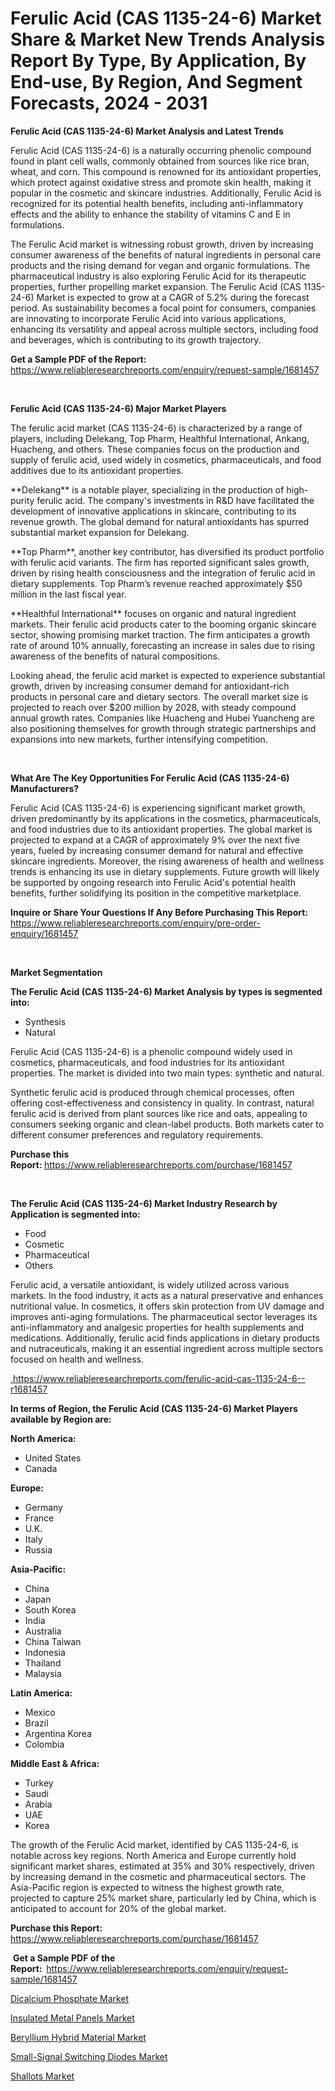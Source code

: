 <p><h1>Ferulic Acid (CAS 1135-24-6) Market Share & Market New Trends Analysis Report By Type, By Application, By End-use, By Region, And Segment Forecasts, 2024 - 2031</h1></p><p><strong>Ferulic Acid (CAS 1135-24-6) Market Analysis and Latest Trends</strong></p>
<p><p>Ferulic Acid (CAS 1135-24-6) is a naturally occurring phenolic compound found in plant cell walls, commonly obtained from sources like rice bran, wheat, and corn. This compound is renowned for its antioxidant properties, which protect against oxidative stress and promote skin health, making it popular in the cosmetic and skincare industries. Additionally, Ferulic Acid is recognized for its potential health benefits, including anti-inflammatory effects and the ability to enhance the stability of vitamins C and E in formulations.</p><p>The Ferulic Acid market is witnessing robust growth, driven by increasing consumer awareness of the benefits of natural ingredients in personal care products and the rising demand for vegan and organic formulations. The pharmaceutical industry is also exploring Ferulic Acid for its therapeutic properties, further propelling market expansion. The Ferulic Acid (CAS 1135-24-6) Market is expected to grow at a CAGR of 5.2% during the forecast period. As sustainability becomes a focal point for consumers, companies are innovating to incorporate Ferulic Acid into various applications, enhancing its versatility and appeal across multiple sectors, including food and beverages, which is contributing to its growth trajectory.</p></p>
<p><strong>Get a Sample PDF of the Report:&nbsp;</strong> <a href="https://www.reliableresearchreports.com/enquiry/request-sample/1681457?utm_campaign=8&utm_medium=2&utm_source=Github&utm_content=ia&utm_term=03102024&utm_id=ferulic-acid-cas-1135-24-6">https://www.reliableresearchreports.com/enquiry/request-sample/1681457</a></p>
<p>&nbsp;</p>
<p><strong>Ferulic Acid (CAS 1135-24-6) Major Market Players</strong></p>
<p><p>The ferulic acid market (CAS 1135-24-6) is characterized by a range of players, including Delekang, Top Pharm, Healthful International, Ankang, Huacheng, and others. These companies focus on the production and supply of ferulic acid, used widely in cosmetics, pharmaceuticals, and food additives due to its antioxidant properties.</p><p>**Delekang** is a notable player, specializing in the production of high-purity ferulic acid. The company's investments in R&D have facilitated the development of innovative applications in skincare, contributing to its revenue growth. The global demand for natural antioxidants has spurred substantial market expansion for Delekang.</p><p>**Top Pharm**, another key contributor, has diversified its product portfolio with ferulic acid variants. The firm has reported significant sales growth, driven by rising health consciousness and the integration of ferulic acid in dietary supplements. Top Pharm’s revenue reached approximately $50 million in the last fiscal year.</p><p>**Healthful International** focuses on organic and natural ingredient markets. Their ferulic acid products cater to the booming organic skincare sector, showing promising market traction. The firm anticipates a growth rate of around 10% annually, forecasting an increase in sales due to rising awareness of the benefits of natural compositions.</p><p>Looking ahead, the ferulic acid market is expected to experience substantial growth, driven by increasing consumer demand for antioxidant-rich products in personal care and dietary sectors. The overall market size is projected to reach over $200 million by 2028, with steady compound annual growth rates. Companies like Huacheng and Hubei Yuancheng are also positioning themselves for growth through strategic partnerships and expansions into new markets, further intensifying competition.</p></p>
<p>&nbsp;</p>
<p><strong>What Are The Key Opportunities For Ferulic Acid (CAS 1135-24-6) Manufacturers?</strong></p>
<p><p>Ferulic Acid (CAS 1135-24-6) is experiencing significant market growth, driven predominantly by its applications in the cosmetics, pharmaceuticals, and food industries due to its antioxidant properties. The global market is projected to expand at a CAGR of approximately 9% over the next five years, fueled by increasing consumer demand for natural and effective skincare ingredients. Moreover, the rising awareness of health and wellness trends is enhancing its use in dietary supplements. Future growth will likely be supported by ongoing research into Ferulic Acid's potential health benefits, further solidifying its position in the competitive marketplace.</p></p>
<p><strong>Inquire or Share Your Questions If Any Before Purchasing This Report:</strong> <a href="https://www.reliableresearchreports.com/enquiry/pre-order-enquiry/1681457?utm_campaign=8&utm_medium=2&utm_source=Github&utm_content=ia&utm_term=03102024&utm_id=ferulic-acid-cas-1135-24-6">https://www.reliableresearchreports.com/enquiry/pre-order-enquiry/1681457</a></p>
<p>&nbsp;</p>
<p><strong>Market Segmentation</strong></p>
<p><strong>The Ferulic Acid (CAS 1135-24-6) Market Analysis by types is segmented into:</strong></p>
<p><ul><li>Synthesis</li><li>Natural</li></ul></p>
<p><p>Ferulic Acid (CAS 1135-24-6) is a phenolic compound widely used in cosmetics, pharmaceuticals, and food industries for its antioxidant properties. The market is divided into two main types: synthetic and natural. </p><p>Synthetic ferulic acid is produced through chemical processes, often offering cost-effectiveness and consistency in quality. In contrast, natural ferulic acid is derived from plant sources like rice and oats, appealing to consumers seeking organic and clean-label products. Both markets cater to different consumer preferences and regulatory requirements.</p></p>
<p><strong>Purchase this Report:&nbsp;</strong><a href="https://www.reliableresearchreports.com/purchase/1681457?utm_campaign=8&utm_medium=2&utm_source=Github&utm_content=ia&utm_term=03102024&utm_id=ferulic-acid-cas-1135-24-6">https://www.reliableresearchreports.com/purchase/1681457</a></p>
<p>&nbsp;</p>
<p><strong>The Ferulic Acid (CAS 1135-24-6) Market Industry Research by Application is segmented into:</strong></p>
<p><ul><li>Food</li><li>Cosmetic</li><li>Pharmaceutical</li><li>Others</li></ul></p>
<p><p>Ferulic acid, a versatile antioxidant, is widely utilized across various markets. In the food industry, it acts as a natural preservative and enhances nutritional value. In cosmetics, it offers skin protection from UV damage and improves anti-aging formulations. The pharmaceutical sector leverages its anti-inflammatory and analgesic properties for health supplements and medications. Additionally, ferulic acid finds applications in dietary products and nutraceuticals, making it an essential ingredient across multiple sectors focused on health and wellness.</p></p>
<p><a href="https://www.reliableresearchreports.com/ferulic-acid-cas-1135-24-6--r1681457?utm_campaign=8&utm_medium=2&utm_source=Github&utm_content=ia&utm_term=03102024&utm_id=ferulic-acid-cas-1135-24-6">&nbsp;https://www.reliableresearchreports.com/ferulic-acid-cas-1135-24-6--r1681457</a></p>
<p><strong>In terms of Region, the Ferulic Acid (CAS 1135-24-6) Market Players available by Region are:</strong></p>
<p>
    <p> <strong> North America: </strong>
        <ul>
            <li>United States</li>
            <li>Canada</li>
        </ul>
        </p> 
    <p> <strong> Europe: </strong>
        <ul>
            <li>Germany</li>
            <li>France</li>
            <li>U.K.</li>
            <li>Italy</li>
            <li>Russia</li>
        </ul>
        </p> 
    <p> <strong> Asia-Pacific: </strong>
        <ul>
            <li>China</li>
            <li>Japan</li>
            <li>South Korea</li>
            <li>India</li>
            <li>Australia</li>
            <li>China Taiwan</li>
            <li>Indonesia</li>
            <li>Thailand</li>
            <li>Malaysia</li>
        </ul>
        </p> 
    <p> <strong> Latin America: </strong>
        <ul>
            <li>Mexico</li>
            <li>Brazil</li>
            <li>Argentina Korea</li>
            <li>Colombia</li>
        </ul>
        </p> 
    <p> <strong> Middle East & Africa: </strong>
        <ul>
            <li>Turkey</li>
            <li>Saudi</li>
            <li>Arabia</li>
            <li>UAE</li>
            <li>Korea</li>
        </ul>
    </p>
    </p>
<p><p>The growth of the Ferulic Acid market, identified by CAS 1135-24-6, is notable across key regions. North America and Europe currently hold significant market shares, estimated at 35% and 30% respectively, driven by increasing demand in the cosmetic and pharmaceutical sectors. The Asia-Pacific region is expected to witness the highest growth rate, projected to capture 25% market share, particularly led by China, which is anticipated to account for 20% of the global market.</p></p>
<p><strong>Purchase this Report: </strong><a href="https://www.reliableresearchreports.com/purchase/1681457?utm_campaign=8&utm_medium=2&utm_source=Github&utm_content=ia&utm_term=03102024&utm_id=ferulic-acid-cas-1135-24-6">https://www.reliableresearchreports.com/purchase/1681457</a></p>
<p>&nbsp;<strong>Get a Sample PDF of the Report:&nbsp;&nbsp;</strong><a href="https://www.reliableresearchreports.com/enquiry/request-sample/1681457?utm_campaign=8&utm_medium=2&utm_source=Github&utm_content=ia&utm_term=03102024&utm_id=ferulic-acid-cas-1135-24-6">https://www.reliableresearchreports.com/enquiry/request-sample/1681457</a></p>
<p><strong></strong></p>
<p><p><a href="https://medium.com/@loretadervishi1917/investment-opportunities-in-the-dicalcium-phosphate-sector-risk-analysis-and-roi-projections-967879c46bd2?utm_campaign=8&utm_medium=2&utm_source=Github&utm_content=ia&utm_term=03102024&utm_id=ferulic-acid-cas-1135-24-6">Dicalcium Phosphate Market</a></p><p><a href="https://medium.com/@elijahstanton1902/insulated-metal-panels-market-overview-global-market-trends-and-future-prospects-from-2024-to-2031-b6711ad06a92?postPublishedType=repub&utm_campaign=8&utm_medium=2&utm_source=Github&utm_content=ia&utm_term=03102024&utm_id=ferulic-acid-cas-1135-24-6">Insulated Metal Panels Market</a></p><p><a href="https://github.com/AshikRahman665/Market-Research-Report-List-1/blob/main/beryllium-hybrid-material-market.md?utm_campaign=8&utm_medium=2&utm_source=Github&utm_content=ia&utm_term=03102024&utm_id=ferulic-acid-cas-1135-24-6">Beryllium Hybrid Material Market</a></p><p><a href="https://github.com/JudyWalsh475/Market-Research-Report-List-1/blob/main/small-signal-switching-diodes-market.md?utm_campaign=8&utm_medium=2&utm_source=Github&utm_content=ia&utm_term=03102024&utm_id=ferulic-acid-cas-1135-24-6">Small-Signal Switching Diodes Market</a></p><p><a href="https://www.linkedin.com/pulse/shallots-market-size-type-yellowredothers-product-retailsfood-industry-cvcve?trackingId=PZ%2BylcTUTtWZIKbqb%2FgXzA%3D%3D&utm_campaign=8&utm_medium=2&utm_source=Github&utm_content=ia&utm_term=03102024&utm_id=ferulic-acid-cas-1135-24-6">Shallots Market</a></p></p>